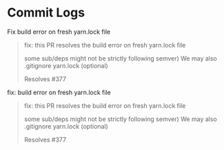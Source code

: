 # Commit Logs

Fix build error on fresh yarn.lock file
>fix: this PR resolves the build error on fresh yarn.lock file
>
>some sub/deps might not be strictly following semver)
>We may also .gitignore yarn.lock (optional)
>
>Resolves #377

fix: build error on fresh yarn.lock file
>fix: this PR resolves the build error on fresh yarn.lock file
>
>some sub/deps might not be strictly following semver)
>We may also .gitignore yarn.lock (optional)
>
>Resolves #377